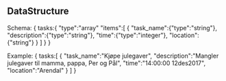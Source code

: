 
DataStructure
-------------------

Schema: 
{
    tasks:{
        "type":"array"
        "items":[
            {
             "task_name":{"type":"string"},
             "description":{"type":"string"},
             "time":{"type":"integer"},
             "location":{"string"}
            }
        ]
    }
}

Example: 
{
    tasks:[
        {
        "task_name":"Kjøpe julegaver",
        "description":"Mangler julegaver til mamma, pappa, Per og Pål",
        "time":"14:00:00 12des2017",
        "location":"Arendal"
        }
    ]
}